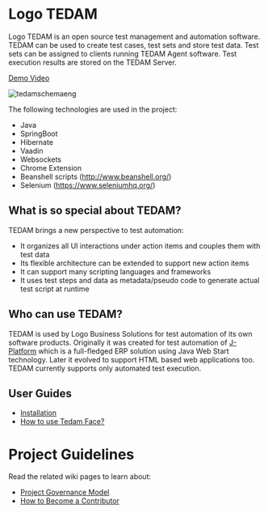 # Logo TEDAM
Logo TEDAM is an open source test management and automation software. TEDAM can be used to create test cases, test sets and store test data. Test sets can be assigned to clients running TEDAM Agent software. Test execution results are stored on the TEDAM Server. 

[Demo Video](https://youtu.be/eczwqyTae0A)

![tedamschemaeng](https://user-images.githubusercontent.com/44693634/48532853-1db52180-e8b3-11e8-8f12-45e7e858379c.png)

The following technologies are used in the project:

- Java 
- SpringBoot
- Hibernate
- Vaadin
- Websockets
- Chrome Extension
- Beanshell scripts (http://www.beanshell.org/)
- Selenium (https://www.seleniumhq.org/)

## What is so special about TEDAM?
TEDAM brings a new perspective to test automation:
- It organizes all UI interactions under action items and couples them with test data
- Its flexible architecture can be extended to support new action items
- It can support many scripting languages and frameworks
- It uses test steps and data as metadata/pseudo code to generate actual test script at runtime

## Who can use TEDAM?
TEDAM is used by Logo Business Solutions for test automation of its own software products. Originally it was created for test automation of [J-Platform](http://www.logo.com.tr/en/solutions/erp-solutions/j-platform) which is a full-fledged ERP solution using Java Web Start technology. Later it evolved to support HTML based web applications too. TEDAM currently supports only automated test execution. 

## User Guides
- [Installation](https://github.com/logobs/tedam/wiki/Installation)
- [How to use Tedam Face?](https://github.com/logobs/tedam-face)

# Project Guidelines
Read the related wiki pages to learn about:
- [Project Governance Model](https://github.com/logobs/tedam/wiki/Project-Governance-Model)
- [How to Become a Contributor](https://github.com/logobs/tedam/wiki/How-to-Become-a-Contributor)

